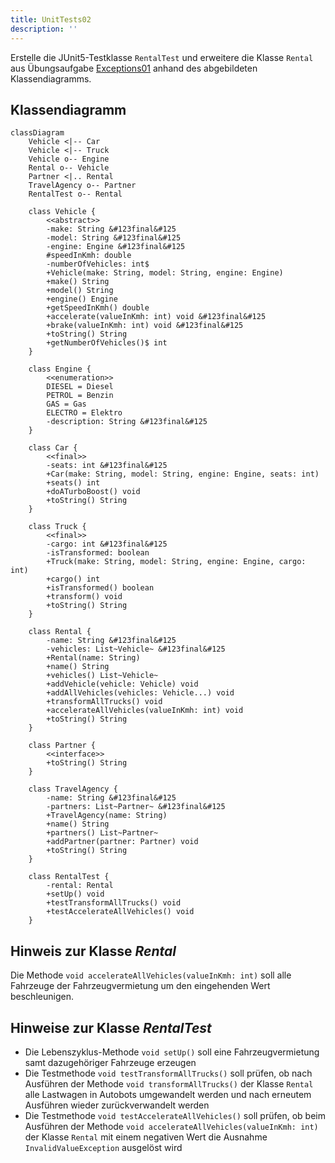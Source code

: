 ```yaml
---
title: UnitTests02
description: ''
---
```


Erstelle die JUnit5-Testklasse `RentalTest` und erweitere die Klasse `Rental`
aus Übungsaufgabe [Exceptions01](../exceptions/exceptions01) anhand des
abgebildeten Klassendiagramms.

## Klassendiagramm

```mermaid
classDiagram
    Vehicle <|-- Car
    Vehicle <|-- Truck
    Vehicle o-- Engine
    Rental o-- Vehicle
    Partner <|.. Rental
    TravelAgency o-- Partner
    RentalTest o-- Rental

    class Vehicle {
        <<abstract>>
        -make: String &#123final&#125
        -model: String &#123final&#125
        -engine: Engine &#123final&#125
        #speedInKmh: double
        -numberOfVehicles: int$
        +Vehicle(make: String, model: String, engine: Engine)
        +make() String
        +model() String
        +engine() Engine
        +getSpeedInKmh() double
        +accelerate(valueInKmh: int) void &#123final&#125
        +brake(valueInKmh: int) void &#123final&#125
        +toString() String
        +getNumberOfVehicles()$ int
    }

    class Engine {
        <<enumeration>>
        DIESEL = Diesel
        PETROL = Benzin
        GAS = Gas
        ELECTRO = Elektro
        -description: String &#123final&#125
    }

    class Car {
        <<final>>
        -seats: int &#123final&#125
        +Car(make: String, model: String, engine: Engine, seats: int)
        +seats() int
        +doATurboBoost() void
        +toString() String
    }

    class Truck {
        <<final>>
        -cargo: int &#123final&#125
        -isTransformed: boolean
        +Truck(make: String, model: String, engine: Engine, cargo: int)
        +cargo() int
        +isTransformed() boolean
        +transform() void
        +toString() String
    }

    class Rental {
        -name: String &#123final&#125
        -vehicles: List~Vehicle~ &#123final&#125
        +Rental(name: String)
        +name() String
        +vehicles() List~Vehicle~
        +addVehicle(vehicle: Vehicle) void
        +addAllVehicles(vehicles: Vehicle...) void
        +transformAllTrucks() void
        +accelerateAllVehicles(valueInKmh: int) void
        +toString() String
    }

    class Partner {
        <<interface>>
        +toString() String
    }

    class TravelAgency {
        -name: String &#123final&#125
        -partners: List~Partner~ &#123final&#125
        +TravelAgency(name: String)
        +name() String
        +partners() List~Partner~
        +addPartner(partner: Partner) void
        +toString() String
    }

    class RentalTest {
        -rental: Rental
        +setUp() void
        +testTransformAllTrucks() void
        +testAccelerateAllVehicles() void
    }
```

## Hinweis zur Klasse _Rental_

Die Methode `void accelerateAllVehicles(valueInKmh: int)` soll alle Fahrzeuge
der Fahrzeugvermietung um den eingehenden Wert beschleunigen.

## Hinweise zur Klasse _RentalTest_

- Die Lebenszyklus-Methode `void setUp()` soll eine Fahrzeugvermietung samt
  dazugehöriger Fahrzeuge erzeugen
- Die Testmethode `void testTransformAllTrucks()` soll prüfen, ob nach Ausführen
  der Methode `void transformAllTrucks()` der Klasse `Rental` alle Lastwagen in
  Autobots umgewandelt werden und nach erneutem Ausführen wieder
  zurückverwandelt werden
- Die Testmethode `void testAccelerateAllVehicles()` soll prüfen, ob beim
  Ausführen der Methode `void accelerateAllVehicles(valueInKmh: int)` der Klasse
  `Rental` mit einem negativen Wert die Ausnahme `InvalidValueException`
  ausgelöst wird
